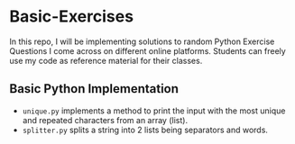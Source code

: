 # Basic-Exercises
In this repo, I will be implementing solutions to random Python Exercise Questions I come across on different online platforms. Students can freely use my code as reference material for their classes.
## Basic Python Implementation
* <code>unique.py</code> implements a method to print the input with the most unique and repeated characters from an array (list).
* <code>splitter.py</code> splits a string into 2 lists being separators and words.
